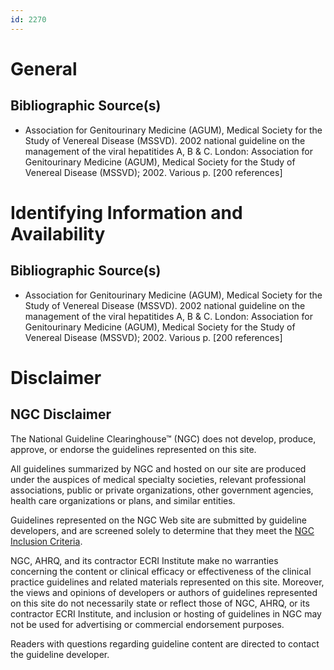 ```yaml
---
id: 2270
---
```


# General

## Bibliographic Source(s)

- Association for Genitourinary Medicine (AGUM), Medical Society for the Study of Venereal Disease (MSSVD). 2002 national guideline on the management of the viral hepatitides A, B & C. London: Association for Genitourinary Medicine (AGUM), Medical Society for the Study of Venereal Disease (MSSVD); 2002. Various p. [200 references]

# Identifying Information and Availability

## Bibliographic Source(s)

- Association for Genitourinary Medicine (AGUM), Medical Society for the Study of Venereal Disease (MSSVD). 2002 national guideline on the management of the viral hepatitides A, B & C. London: Association for Genitourinary Medicine (AGUM), Medical Society for the Study of Venereal Disease (MSSVD); 2002. Various p. [200 references]

# Disclaimer

## NGC Disclaimer

The National Guideline Clearinghouse™ (NGC) does not develop, produce, approve, or endorse the guidelines represented on this site.

All guidelines summarized by NGC and hosted on our site are produced under the auspices of medical specialty societies, relevant professional associations, public or private organizations, other government agencies, health care organizations or plans, and similar entities.

Guidelines represented on the NGC Web site are submitted by guideline developers, and are screened solely to determine that they meet the [NGC Inclusion Criteria](/help-and-about/summaries/inclusion-criteria).

NGC, AHRQ, and its contractor ECRI Institute make no warranties concerning the content or clinical efficacy or effectiveness of the clinical practice guidelines and related materials represented on this site. Moreover, the views and opinions of developers or authors of guidelines represented on this site do not necessarily state or reflect those of NGC, AHRQ, or its contractor ECRI Institute, and inclusion or hosting of guidelines in NGC may not be used for advertising or commercial endorsement purposes.

Readers with questions regarding guideline content are directed to contact the guideline developer.

